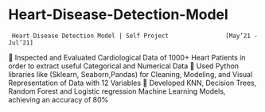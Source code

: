 # Heart-Disease-Detection-Model
     Heart Disease Detection Model | Self Project	             [May’21 - Jul’21]
 
	Inspected and Evaluated Cardiological Data of 1000+ Heart Patients in order to extract useful Categorical and Numerical Data
	Used Python libraries like (Sklearn, Seaborn,Pandas) for Cleaning, Modeling, and Visual Representation of Data with 12 Variables
	Developed KNN, Decision Trees, Random Forest and Logistic regression Machine Learning Models, achieving an accuracy of 80%
